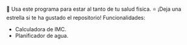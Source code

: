 🎯 Usa este programa para estar al tanto de tu salud fisica. ⭐ ¡Deja una estrella si te ha gustado el repositorio!
Funcionalidades:
- Calculadora de IMC.
- Planificador de agua.
